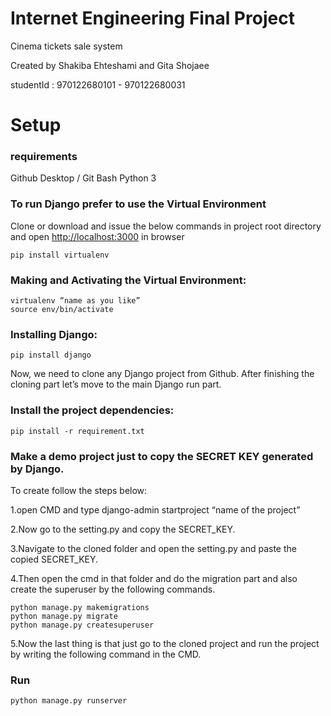 # Internet Engineering Final Project
Cinema tickets sale system

Created by Shakiba Ehteshami and Gita Shojaee

studentId : 970122680101 - 970122680031

# Setup
### requirements
Github Desktop / Git Bash
Python 3

### To run Django prefer to use the Virtual Environment
Clone or download and issue the below commands in project root directory and open [http://localhost:3000](http://localhost:3000) in browser
```
pip install virtualenv
```
### Making and Activating the Virtual Environment:
```
virtualenv “name as you like”
source env/bin/activate
```
### Installing Django:
```
pip install django
```
Now, we need to clone any Django project from Github.
After finishing the cloning part let’s move to the main Django run part.
### Install the project dependencies:
```
pip install -r requirement.txt
```
### Make a demo project just to copy the SECRET KEY generated by Django.
To create follow the steps below:

1.open CMD and type django-admin startproject “name of the project”

2.Now go to the setting.py and copy the SECRET_KEY.

3.Navigate to the cloned folder and open the setting.py and paste the copied SECRET_KEY.

4.Then open the cmd in that folder and do the migration part and also create the superuser by the following commands.
```
python manage.py makemigrations
python manage.py migrate
python manage.py createsuperuser
```
5.Now the last thing is that just go to the cloned project and run the project by writing the following command in the CMD.

### Run
```
python manage.py runserver
```
